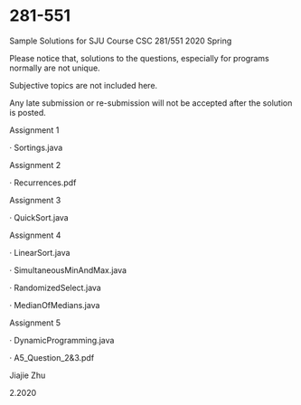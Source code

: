 # 281-551

Sample Solutions for SJU Course CSC 281/551 2020 Spring

Please notice that, solutions to the questions, especially for programs normally are not unique.

Subjective topics are not included here. 

Any late submission or re-submission will not be accepted after the solution is posted.

Assignment 1 

· Sortings.java

Assignment 2

· Recurrences.pdf

Assignment 3

· QuickSort.java

Assignment 4

· LinearSort.java

· SimultaneousMinAndMax.java

· RandomizedSelect.java

· MedianOfMedians.java

Assignment 5

· DynamicProgramming.java

· A5_Question_2&3.pdf

            

Jiajie Zhu

2.2020
